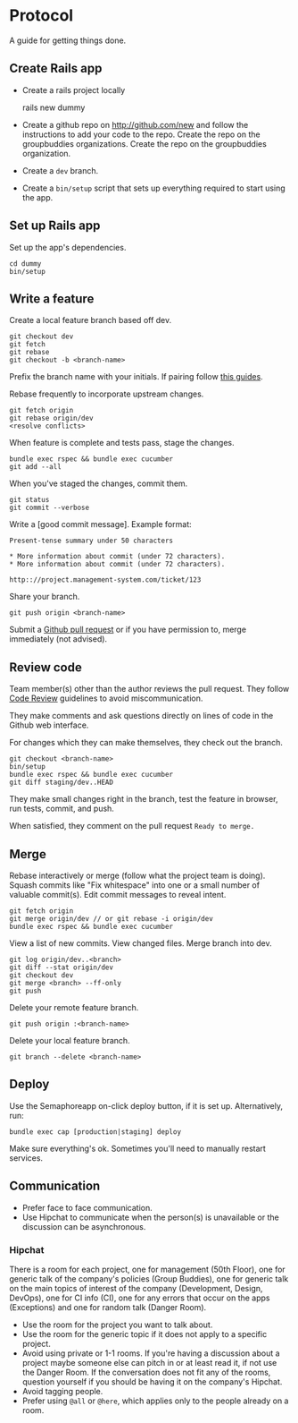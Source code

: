 Protocol
========

A guide for getting things done.

Create Rails app
----------------

* Create a rails project locally

    rails new dummy

* Create a github repo on http://github.com/new and follow the instructions to add
your code to the repo. Create the repo on the groupbuddies organizations. Create
the repo on the groupbuddies organization.

* Create a `dev` branch.

* Create a `bin/setup` script that sets up everything required to start using
the app.

Set up Rails app
----------------

Set up the app's dependencies.

    cd dummy
    bin/setup

Write a feature
---------------

Create a local feature branch based off dev.

    git checkout dev
    git fetch
    git rebase
    git checkout -b <branch-name>

Prefix the branch name with your initials. If pairing follow [this
guides](http://robots.thoughtbot.com/how-to-create-github-avatars-for-pairs).

Rebase frequently to incorporate upstream changes.

    git fetch origin
    git rebase origin/dev
    <resolve conflicts>

When feature is complete and tests pass, stage the changes.

    bundle exec rspec && bundle exec cucumber
    git add --all

When you've staged the changes, commit them.

    git status
    git commit --verbose

Write a [good commit message]. Example format:

    Present-tense summary under 50 characters

    * More information about commit (under 72 characters).
    * More information about commit (under 72 characters).

    http:://project.management-system.com/ticket/123

Share your branch.

    git push origin <branch-name>

Submit a [Github pull request](http://goo.gl/Kmdee) or if you have permission
to, merge immediately (not advised).

Review code
-----------

Team member(s) other than the author reviews the pull request. They follow
[Code Review](../code-review) guidelines to avoid
miscommunication.

They make comments and ask questions directly on lines of code in the Github
web interface.

For changes which they can make themselves, they check out the branch.

    git checkout <branch-name>
    bin/setup
    bundle exec rspec && bundle exec cucumber
    git diff staging/dev..HEAD

They make small changes right in the branch, test the feature in browser,
run tests, commit, and push.

When satisfied, they comment on the pull request `Ready to merge.`

Merge
-----

Rebase interactively or merge (follow what the project team is doing). Squash
commits like "Fix whitespace" into one or a small number of valuable commit(s).
Edit commit messages to reveal intent.

    git fetch origin
    git merge origin/dev // or git rebase -i origin/dev
    bundle exec rspec && bundle exec cucumber

View a list of new commits. View changed files. Merge branch into dev.

    git log origin/dev..<branch>
    git diff --stat origin/dev
    git checkout dev
    git merge <branch> --ff-only
    git push

Delete your remote feature branch.

    git push origin :<branch-name>

Delete your local feature branch.

    git branch --delete <branch-name>

Deploy
------

Use the Semaphoreapp on-click deploy button, if it is set up. Alternatively, run:

    bundle exec cap [production|staging] deploy

Make sure everything's ok. Sometimes you'll need to manually restart services.

Communication
-------------

* Prefer face to face communication.
* Use Hipchat to communicate when the person(s) is unavailable or the discussion
can be asynchronous.

### Hipchat

There is a room for each project, one for management (50th Floor), one for
generic talk of the company's policies (Group Buddies), one for generic talk on
the main topics of interest of the company (Development, Design, DevOps), one
for CI info (CI), one for any errors that occur on the apps (Exceptions) and one
for random talk (Danger Room).

* Use the room for the project you want to talk about.
* Use the room for the generic topic if it does not apply to a specific project.
* Avoid using private or 1-1 rooms. If you're having a discussion about a
project maybe someone else can pitch in or at least read it, if not use the
Danger Room. If the conversation does not fit any of the rooms, question
yourself if you should be having it on the company's Hipchat.
* Avoid tagging people.
* Prefer using `@all` or `@here`, which applies only to the people already on a room.

